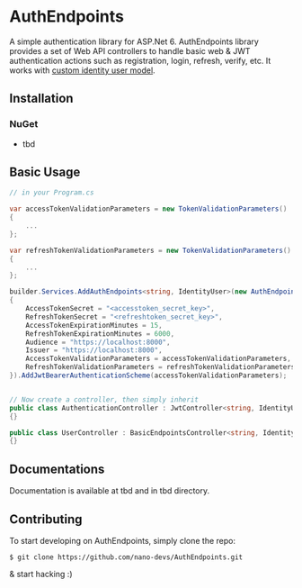 # AuthEndpoints
A simple authentication library for ASP.Net 6. AuthEndpoints library provides a set of Web API controllers to handle basic web & JWT authentication actions such as registration, login, refresh, verify, etc. It works with [custom identity user model](https://docs.microsoft.com/en-us/aspnet/core/security/authentication/customize-identity-model?view=aspnetcore-6.0#custom-user-data).

## Installation
### NuGet
- tbd

## Basic Usage
```cs
// in your Program.cs

var accessTokenValidationParameters = new TokenValidationParameters()
{
	...
};

var refreshTokenValidationParameters = new TokenValidationParameters()
{
	...
};

builder.Services.AddAuthEndpoints<string, IdentityUser>(new AuthEndpointsOptions()
{
	AccessTokenSecret = "<accesstoken_secret_key>",
	RefreshTokenSecret = "<refreshtoken_secret_key>",
	AccessTokenExpirationMinutes = 15,
	RefreshTokenExpirationMinutes = 6000,
	Audience = "https://localhost:8000",
	Issuer = "https://localhost:8000",
	AccessTokenValidationParameters = accessTokenValidationParameters,
	RefreshTokenValidationParameters = refreshTokenValidationParameters
}).AddJwtBearerAuthenticationScheme(accessTokenValidationParameters);


// Now create a controller, then simply inherit
public class AuthenticationController : JwtController<string, IdentityUser>
{}

public class UserController : BasicEndpointsController<string, IdentityUser>
{}
```

## Documentations
Documentation is available at tbd and in tbd directory.

## Contributing
To start developing on AuthEndpoints, simply clone the repo:
```
$ git clone https://github.com/nano-devs/AuthEndpoints.git
```
& start hacking :)
